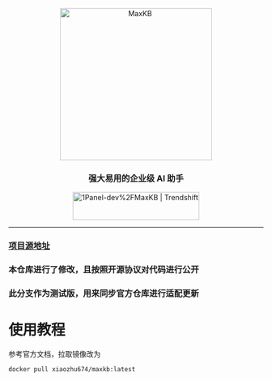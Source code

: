 <p align="center"><img src= "https://github.com/1Panel-dev/maxkb/assets/52996290/c0694996-0eed-40d8-b369-322bf2a380bf" alt="MaxKB" width="300" /></p>
<h3 align="center">强大易用的企业级 AI 助手</h3>
<p align="center"><a href="https://trendshift.io/repositories/9113" target="_blank"><img src="https://trendshift.io/api/badge/repositories/9113" alt="1Panel-dev%2FMaxKB | Trendshift" style="width: 250px; height: 55px;" width="250" height="55"/></a></p>
<hr/>

### [项目源地址](https://github.com/1Panel-dev/MaxKB)
### 本仓库进行了修改，且按照开源协议对代码进行公开
### 此分支作为测试版，用来同步官方仓库进行适配更新
# 使用教程
参考官方文档，拉取镜像改为
```bash
docker pull xiaozhu674/maxkb:latest
```
